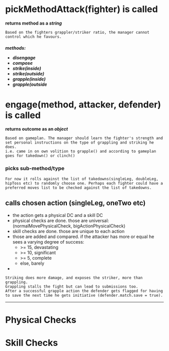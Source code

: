 
# pickMethodAttack(fighter) is called
<b> returns method as a <i>string</i></b>
```
Based on the fighters grappler/striker ratio, the manager cannot control which he favours.
```
 <h5>
 methods: 
 <ul>
  <li>disengage</li>
  <li>compose</li>
  <li>strike(inside)</li>
  <li>strike(outside)</li>
  <li>grapple(inside)</li>
  <li>grapple(outside</li>
  </ul>
 </h5>

  # engage(method, attacker, defender) is called
 <b> returns outcome as an <i>object</i></b>
```
Based on gameplan. The manager should learn the fighter's strength and set personal instructions on the type of grappling and striking he does.
i.e. came in on own volition to grapple() and according to gameplan goes for takedown() or clinch()
```
 ### picks sub-method/type
 ```
For now it rolls against the list of takedowns(singleLeg, doubleLeg, hipToss etc) to randomly choose one. Perhaps each fighter could have a preferred moves list to be checked against the list of takedowns.
```
<h2> calls chosen action (singleLeg, oneTwo etc)</h2>
<ul>
  <li>the action gets a physical DC and a skill DC</li>
  <li>physical checks are done. those are universal: (normalMovePhysicalCheck, bigActionPhysicalCheck)</li>
  <li>skill checks are done. those are unique to each action</li>
  <li>those are added and compared. if the attacker has more or equal he sees a varying degree of success: 
    <ul>
      <li>>= 15, devastating</li>
      <li>>= 10, significant</li>
      <li>>= 5, complete</li>
      <li>else, barely</li>
    </ul>
  </li>
  <li></li>
</ul>

 ```
Striking does more damage, and exposes the striker, more than grappling.
Grappling stalls the fight but can lead to submissions too.
After a successful grapple action the defender gets flagged for having to save the next time he gets initiative (defender.match.save = true).
```

<hr>

 # Physical Checks
 # Skill Checks

  